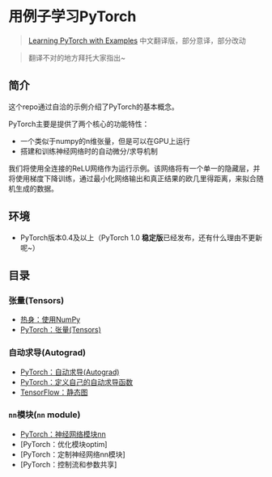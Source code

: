 # 用例子学习PyTorch

> [Learning PyTorch with Examples](https://pytorch.org/tutorials/beginner/pytorch_with_examples.html) 中文翻译版，部分意译，部分改动

> 翻译不对的地方拜托大家指出~

## 简介
这个repo通过自洽的示例介绍了PyTorch的基本概念。

PyTorch主要是提供了两个核心的功能特性：

* 一个类似于numpy的n维张量，但是可以在GPU上运行
* 搭建和训练神经网络时的自动微分/求导机制

我们将使用全连接的ReLU网络作为运行示例。该网络将有一个单一的隐藏层，并将使用梯度下降训练，通过最小化网络输出和真正结果的欧几里得距离，来拟合随机生成的数据。

## 环境

* PyTorch版本0.4及以上（PyTorch 1.0 **稳定版**已经发布，还有什么理由不更新呢~）

## 目录

### 张量(Tensors)

* [热身：使用NumPy](热身：使用NumPy/README.md)
* [PyTorch：张量(Tensors)](PyTorch：张量(Tensors)/README.md)

### 自动求导(Autograd)

* [PyTorch：自动求导(Autograd)](PyTorch：自动求导(Autograd)/README.md)
* [PyTorch：定义自己的自动求导函数](PyTorch：定义自己的自动求导函数/README.md)
* [TensorFlow：静态图](TensorFlow：静态图/README.md)

### `nn`模块(`nn` module)

* [PyTorch：神经网络模块nn](PyTorch：神经网络模块nn/README.md)
* [PyTorch：优化模块optim]
* [PyTorch：定制神经网络nn模块]
* [PyTorch：控制流和参数共享]